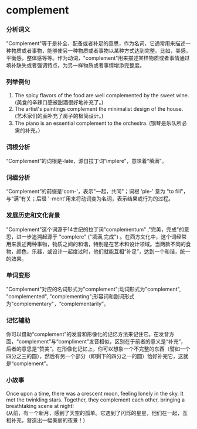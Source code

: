 # complement

### 分析词义

  

"Complement"等于是补全、配备或者补足的意思，作为名词，它通常用来描述一种物质或者事物，能够使另一种物质或者事物以某种方式达到完整。比如，美感，平衡感，整体感等等。作为动词，"complement"用来描述某样物质或者事情通过填补缺失或者强调特点，为另一样物质或者事情增添完整度。

  

### 列举例句

  

1.  The spicy flavors of the food are well complemented by the sweet wine. (美食的辛辣口感被甜酒很好地补充了。)
2.  The artist's paintings complement the minimalist design of the house. (艺术家们的画补充了房子的极简设计。)
3.  The piano is an essential complement to the orchestra. (钢琴是乐队所必需的补充。）

  

### 词根分析

  

“Complement”的词根是-late，源自拉丁词“implere”，意味着“填满”。

  

### 词缀分析

  

“Complement”的前缀是'com-'，表示"一起，共同"；词根 'ple-' 意为 "to fill"，与“满”有关；后缀 '-ment'用来将动词变为名词，表示结果或行为的过程。

  

### 发展历史和文化背景

  

"Complement"这个词源于14世纪的拉丁词"complementum" ,"完美，完成"的意思，进一步追溯起源于 "complere" ("填满,完成") 。在西方文化中，这个词经常用来表述两种事物，物质之间的和谐，特别是在艺术和设计领域。当两款不同的食物，颜色，乐器，或设计一起度过时，他们就能互相“补足”，达到一个和谐，统一的效果。

  

### 单词变形

  

"Complement"对应的名词形式为"complement";动词形式为"complement", "complemented", "complementing";形容词和副词形式为"complementary"，“complementarily”。

  

### 记忆辅助

  

你可以借助“complement”的发音和形像化的记忆方法来记住它。在发音方面，“complement”与“compliment”发音相似，区别在于前者的意义是“补充”，后者的意思是“赞美”。在形像化记忆上，你可以想象一个不完整的东西（譬如一个四分之三的圆），然后有另一个部分（即剩下的四分之一的圆）恰好补完它，这就是“complement”。

  

### 小故事

  

Once upon a time, there was a crescent moon, feeling lonely in the sky. It met the twinkling stars. Together, they complement each other, bringing a breathtaking scene at night!  
(从前，有一个新月，感到了天空的孤单。它遇到了闪烁的星星，他们在一起，互相补充，营造出一幅美丽的夜景！)
